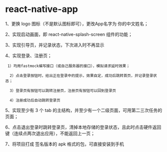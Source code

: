 # react-native-app

1、更换 logo 图标（不是默认图标即可），更改App名字为 你的中文姓名；

2、实现启动画面，即 react-native-splash-screen 组件的功能；

3、实现引导页，并记录状态，下次进入时不再显示

4、实现登录、注册页；

     1）均用fastmock编写接口（或自己服务器的接口），模拟请求延时效果；

      2）点击登录按钮时，给出正在登录中的提示，效果自定，成功后跳转首页，并记录登录状态；

      3）登录页有按钮可以跳转注册页，注册页有按钮可以回到登录页

      4）注册成功后自动跳转登录页

5、实现至少有 3 个 tab 的主结构，并至少有一个二级页面，可用第二三次任务的页面；

6、点击退出登录时跳转登录页，清掉本地存储的登录状态，且此时点击硬件返回键（连续点两次退出应用），不能返回上一页；

7、将项目打成 签名版本的 apk 格式的包，可直接安装到手机
